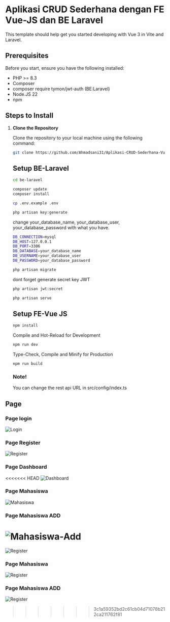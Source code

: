 # Aplikasi CRUD Sederhana dengan FE Vue-JS dan BE Laravel

This template should help get you started developing with Vue 3 in Vite and Laravel.

## Prerequisites

Before you start, ensure you have the following installed:

- PHP >= 8.3
- Composer
- composer require tymon/jwt-auth (BE:Laravel)
- Node.JS 22
- npm

## Steps to Install

1. **Clone the Repository**

   Clone the repository to your local machine using the following command:

   ```bash
   git clone https://github.com/Ahmadsani31/Aplikasi-CRUD-Sederhana-Vue-Laravel.git
   ```

   ## Setup BE-Laravel

   ```bash
   cd be-laravel
   ```

   ```bash
   composer update
   composer install
   ```

   ```bash
   cp .env.example .env
   ```

   ```bash
   php artisan key:generate
   ```

   change your_database_name, your_database_user, your_database_password with what you have.

   ```bash
   DB_CONNECTION=mysql
   DB_HOST=127.0.0.1
   DB_PORT=3306
   DB_DATABASE=your_database_name
   DB_USERNAME=your_database_user
   DB_PASSWORD=your_database_password
   ```

   ```bash
   php artisan migrate
   ```

   dont forget generate secret key JWT

   ```bash
   php artisan jwt:secret
   ```

   ```bash
   php artisan serve
   ```

   ## Setup FE-Vue JS

   ```bash
   npm install
   ```

   Compile and Hot-Reload for Development

   ```sh
   npm run dev
   ```

   Type-Check, Compile and Minify for Production

   ```sh
   npm run build
   ```

   ### Note!
   You can change the rest api URL in src/config/index.ts

## Page

### Page login

![Login](https://raw.githubusercontent.com/Ahmadsani31/Aplikasi-CRUD-Sederhana-Vue-Laravel/refs/heads/main/fe-vue/public/assets/images/github/login.png)

### Page Register

![Register](https://raw.githubusercontent.com/Ahmadsani31/Aplikasi-CRUD-Sederhana-Vue-Laravel/refs/heads/main/fe-vue/public/assets/images/github/register.png)

### Page Dashboard
<<<<<<< HEAD
![Dashboard](https://raw.githubusercontent.com/Ahmadsani31/Aplikasi-CRUD-Sederhana-Vue-Laravel/e0f3dcb452bcd7785184aeef7379cb1f136e8bf2/fe-vue/public/assets/images/github/dashboard.png)
### Page Mahasiswa
![Mahasiswa](https://raw.githubusercontent.com/Ahmadsani31/Aplikasi-CRUD-Sederhana-Vue-Laravel/e0f3dcb452bcd7785184aeef7379cb1f136e8bf2/fe-vue/public/assets/images/github/mhsw.png)
### Page Mahasiswa ADD
![Mahasiswa-Add](https://raw.githubusercontent.com/Ahmadsani31/Aplikasi-CRUD-Sederhana-Vue-Laravel/e0f3dcb452bcd7785184aeef7379cb1f136e8bf2/fe-vue/public/assets/images/github/mhsw-add.png)
=======

![Register](https://raw.githubusercontent.com/Ahmadsani31/Aplikasi-CRUD-Sederhana-Vue-Laravel/refs/heads/main/fe-vue/public/assets/images/github/dashboard.png)

### Page Mahasiswa

![Register](https://raw.githubusercontent.com/Ahmadsani31/Aplikasi-CRUD-Sederhana-Vue-Laravel/refs/heads/main/fe-vue/public/assets/images/github/mhsw.png)

### Page Mahasiswa ADD

![Register](https://raw.githubusercontent.com/Ahmadsani31/Aplikasi-CRUD-Sederhana-Vue-Laravel/refs/heads/main/fe-vue/public/assets/images/github/mhsw-add.png)
>>>>>>> 3c1a59352bd2c61cb04d71078b212ca211762f81
